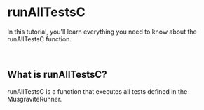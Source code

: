 # runAllTestsC
In this tutorial, you'll learn everything you need to know about the runAllTestsC function.

<br>

## What is runAllTestsC?
runAllTestsC is a function that executes all tests defined in the MusgraviteRunner.

<br>